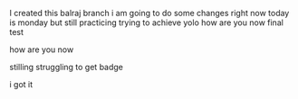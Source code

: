 I created this balraj branch
i am going to do some changes right  now
today is monday but still practicing
trying to achieve yolo
how are you now
final test

how are you now

stilling struggling to get badge

i got it